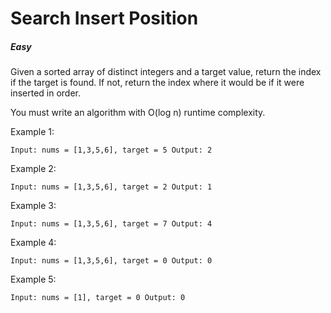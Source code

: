 # Search Insert Position
#####  Easy

Given a sorted array of distinct integers and a target value, return the index if the target is found. If not, return the index where it would be if it were inserted in order.

You must write an algorithm with O(log n) runtime complexity.

 


Example 1:

`Input: nums = [1,3,5,6], target = 5
Output: 2`


Example 2:

`Input: nums = [1,3,5,6], target = 2
Output: 1`


Example 3:

`Input: nums = [1,3,5,6], target = 7
Output: 4`


Example 4:

`Input: nums = [1,3,5,6], target = 0
Output: 0`


Example 5:

`Input: nums = [1], target = 0
Output: 0`